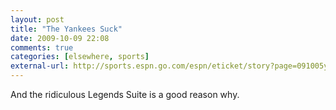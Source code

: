 ```yaml
---
layout: post  
title: "The Yankees Suck"  
date: 2009-10-09 22:08  
comments: true  
categories: [elsewhere, sports]
external-url: http://sports.espn.go.com/espn/eticket/story?page=091005yankeestickets  
---
```


And the ridiculous Legends Suite is a good reason why.
